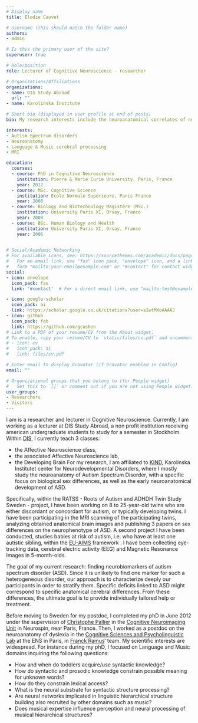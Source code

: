 ```yaml
---
# Display name
title: Elodie Cauvet

# Username (this should match the folder name)
authors:
- admin

# Is this the primary user of the site?
superuser: true

# Role/position
role: Lecturer of Cognitive Neuroscience - researcher

# Organizations/Affiliations
organizations:
- name: DIS Study Abroad 
  url: ""
- name: Karolinska Institute

# Short bio (displayed in user profile at end of posts)
bio: My research interests include the neuroanatomical correlates of neurodevelopmental disorders, as well as the development of language and music cerebral networks.

interests:
- Autism Spectrum disorders
- Neuroanatomy 
- Language & Music cerebral processing
- MRI

education:
  courses:
  - course: PhD in Cognitive Neuroscience
    institution: Pierre & Marie Curie University, Paris, France
    year: 2012
  - course: MSc. Cognitive Science
    institution: Ecole Normale Supérieure, Paris France
    year: 2008
  - course: Biology and Biotechnology Magistère (MSc.)
    institution: University Paris XI, Orsay, France
    year: 2008
  - course: BSc. Human Biology and Health
    institution: University Paris XI, Orsay, France
    year: 2006
    

# Social/Academic Networking
# For available icons, see: https://sourcethemes.com/academic/docs/page-builder/#icons
#   For an email link, use "fas" icon pack, "envelope" icon, and a link in the
#   form "mailto:your-email@example.com" or "#contact" for contact widget.
social:
- icon: envelope
  icon_pack: fas
  link: '#contact'  # For a direct email link, use "mailto:test@example.org".

- icon: google-scholar
  icon_pack: ai
  link: https://scholar.google.co.uk/citations?user=sIwtMXoAAAAJ
- icon: github
  icon_pack: fab
  link: https://github.com/gcushen
# Link to a PDF of your resume/CV from the About widget.
# To enable, copy your resume/CV to `static/files/cv.pdf` and uncomment the lines below.
# - icon: cv
#   icon_pack: ai
#   link: files/cv.pdf

# Enter email to display Gravatar (if Gravatar enabled in Config)
email: ""

# Organizational groups that you belong to (for People widget)
#   Set this to `[]` or comment out if you are not using People widget.
user_groups:
- Researchers
- Visitors
---
```


<!--- 
# titre
## sous titre
### sous sous titre

du **gras**, de l'*italique*

- une
- liste
- de choses
  - un sous element

* une 
* liste
* de choses

Un [lien](https://google.fr)
--->

I am is a researcher and lecturer in Cognitive Neuroscience. 
Currently, I am working as a lecturer at DIS Study Abroad, a non profit institution receiving american undergraduate students to study for a semester in Stockholm. Within [DIS](https://disabroad.org/stockholm/), I currently teach 3 classes: 
- the Affective Neuroscience class, 
- the associated Affective Neuroscience lab, 
- the Developing Brain
For my research, I am affiliated to [KIND](https://ki.se/en/kind/center-of-neurodevelopmental-disorders-at-karolinska-institutet-kind), Karolinska Institutet center for Neurodevelopmental Disorders, where I mostly study the neuroanatomy of Autism Spectrum Disorder, with a specific focus on biological sex differences, as well as the early neuroanatomical development of ASD. 


Specifically, within the RATSS - Roots of Autism and ADHDH Twin Study Sweden - project, I have been working on 8 to 25-year-old twins who are either discordant or concordant for autism, or typically developing twins. I have been participating in the MRI scanning of the participating twins, analyzing obtained anatomical brain images and publishing 3 papers on sex differences on the neurophenotype of ASD.
A second project I have been conducted, studies babies at risk of autism, i.e. who have at least one autistic sibling, within the [EU-AIMS](https://www.eu-aims.eu/) framework . I have been collecting eye-tracking data, cerebral electric activity (EEG) and Magnetic Resonance Images in 5-month-olds.

The goal of my current research: finding neurobiomarkers of autism spectrum disorder (ASD). Since it is unlikely to find one marker for such a heterogeneous disorder, our approach is to characterize deeply our participants in order to stratify them. Specific deficits linked to ASD might correspond to specific anatomical cerebral differences. From these differences, the ultimate goal is to provide individually tailored help or treatment.

Before moving to Sweden for my postdoc, I completed my phD in June 2012 under the supervision of [Christophe Pallier](http://www.pallier.org) in the [Cognitive Neuroimaging Unit](http://www.unicog.org/) in Neurospin, near Paris, France. Then, I worked as a postdoc on the neuroanatomy of dyslexia in the [Cognitive Sciences and Psycholinguistic Lab](http://www.lscp.net/) at the ENS in Paris, in [Franck Ramus](http://www.lscp.net/persons/ramus/en/index.html)‘ team. My scientific interests are widespread. For instance during my phD, I focused on Language and Music domains inquiring the following questions:

* How and when do toddlers acquire/use syntactic knowledge?
* How do syntactic and prosodic knowledge constrain possible meaning for unknown words?
* How do they constrain lexical access?
* What is the neural substrate for syntactic structure processing?
* Are neural networks implicated in linguistic hierarchical structure building also recruited by other domains such as music?
* Does musical expertise influence perception and neural processing of musical hierarchical structures?



<!--- From 2013 to 2019, I have been responsible for the Neuroimaging section at KIND. --->

